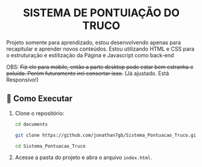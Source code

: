 <h1 align=center>SISTEMA DE PONTUIAÇÃO DO TRUCO</h1>

<p>Projeto somente para aprendizado, estou desenvolvendo apenas para recapitular e aprender novos conteúdos. Estou utilizando HTML e CSS para o estruturação e estilização da Página e Javascript como back-end</p>

OBS: <del>Fiz ele para mobile, então a parte desktop pode estar bem estranha e poluída. Porém futuramente irei consertar isso.</del> (Já ajustado. Está Responsivo!)

## 📂 Como Executar

1. Clone o repositório:
    ```bash
   cd documents
   ```
    
   ```bash
   git clone https://github.com/jonathan7gb/Sistema_Pontuacao_Truco.git
   ```
   
   ```bash
   cd Sistema_Pontuacao_Truco
   ```
2. Acesse a pasta do projeto e abra o arquivo ``index.html``.
